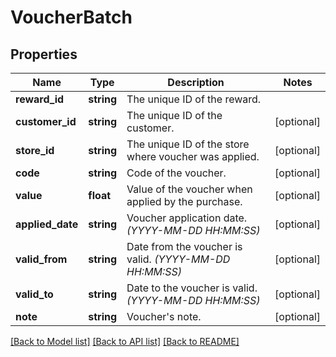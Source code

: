 # VoucherBatch

## Properties
Name | Type | Description | Notes
------------ | ------------- | ------------- | -------------
**reward_id** | **string** | The unique ID of the reward. | 
**customer_id** | **string** | The unique ID of the customer. | [optional] 
**store_id** | **string** | The unique ID of the store where voucher was applied. | [optional] 
**code** | **string** | Code of the voucher. | [optional] 
**value** | **float** | Value of the voucher when applied by the purchase. | [optional] 
**applied_date** | **string** | Voucher application date. *(YYYY-MM-DD HH:MM:SS)* | [optional] 
**valid_from** | **string** | Date from the voucher is valid. *(YYYY-MM-DD HH:MM:SS)* | [optional] 
**valid_to** | **string** | Date to the voucher is valid. *(YYYY-MM-DD HH:MM:SS)* | [optional] 
**note** | **string** | Voucher&#x27;s note. | [optional] 

[[Back to Model list]](../../README.md#documentation-for-models) [[Back to API list]](../../README.md#documentation-for-api-endpoints) [[Back to README]](../../README.md)


